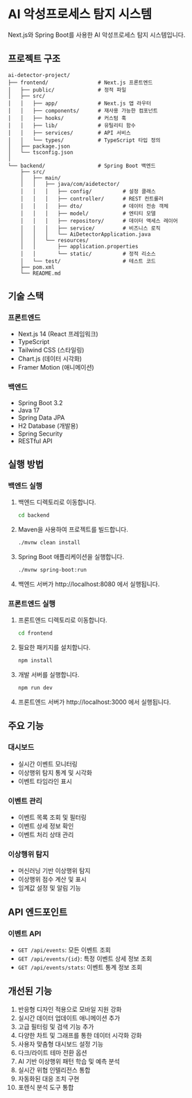 # AI 악성프로세스 탐지 시스템

Next.js와 Spring Boot를 사용한 AI 악성프로세스 탐지 시스템입니다.

## 프로젝트 구조

```
ai-detector-project/
├── frontend/                # Next.js 프론트엔드
│   ├── public/              # 정적 파일
│   ├── src/
│   │   ├── app/             # Next.js 앱 라우터
│   │   ├── components/      # 재사용 가능한 컴포넌트
│   │   ├── hooks/           # 커스텀 훅
│   │   ├── lib/             # 유틸리티 함수
│   │   ├── services/        # API 서비스
│   │   └── types/           # TypeScript 타입 정의
│   ├── package.json
│   └── tsconfig.json
│
└── backend/                 # Spring Boot 백엔드
    ├── src/
    │   ├── main/
    │   │   ├── java/com/aidetector/
    │   │   │   ├── config/          # 설정 클래스
    │   │   │   ├── controller/      # REST 컨트롤러
    │   │   │   ├── dto/             # 데이터 전송 객체
    │   │   │   ├── model/           # 엔티티 모델
    │   │   │   ├── repository/      # 데이터 액세스 레이어
    │   │   │   ├── service/         # 비즈니스 로직
    │   │   │   └── AiDetectorApplication.java
    │   │   └── resources/
    │   │       ├── application.properties
    │   │       └── static/          # 정적 리소스
    │   └── test/                    # 테스트 코드
    ├── pom.xml
    └── README.md
```

## 기술 스택

### 프론트엔드
- Next.js 14 (React 프레임워크)
- TypeScript
- Tailwind CSS (스타일링)
- Chart.js (데이터 시각화)
- Framer Motion (애니메이션)

### 백엔드
- Spring Boot 3.2
- Java 17
- Spring Data JPA
- H2 Database (개발용)
- Spring Security
- RESTful API

## 실행 방법

### 백엔드 실행

1. 백엔드 디렉토리로 이동합니다.
   ```bash
   cd backend
   ```

2. Maven을 사용하여 프로젝트를 빌드합니다.
   ```bash
   ./mvnw clean install
   ```

3. Spring Boot 애플리케이션을 실행합니다.
   ```bash
   ./mvnw spring-boot:run
   ```

4. 백엔드 서버가 http://localhost:8080 에서 실행됩니다.

### 프론트엔드 실행

1. 프론트엔드 디렉토리로 이동합니다.
   ```bash
   cd frontend
   ```

2. 필요한 패키지를 설치합니다.
   ```bash
   npm install
   ```

3. 개발 서버를 실행합니다.
   ```bash
   npm run dev
   ```

4. 프론트엔드 서버가 http://localhost:3000 에서 실행됩니다.

## 주요 기능

### 대시보드
- 실시간 이벤트 모니터링
- 이상행위 탐지 통계 및 시각화
- 이벤트 타임라인 표시

### 이벤트 관리
- 이벤트 목록 조회 및 필터링
- 이벤트 상세 정보 확인
- 이벤트 처리 상태 관리

### 이상행위 탐지
- 머신러닝 기반 이상행위 탐지
- 이상행위 점수 계산 및 표시
- 임계값 설정 및 알림 기능

## API 엔드포인트

### 이벤트 API
- `GET /api/events`: 모든 이벤트 조회
- `GET /api/events/{id}`: 특정 이벤트 상세 정보 조회
- `GET /api/events/stats`: 이벤트 통계 정보 조회

## 개선된 기능

1. 반응형 디자인 적용으로 모바일 지원 강화
2. 실시간 데이터 업데이트 애니메이션 추가
3. 고급 필터링 및 검색 기능 추가
4. 다양한 차트 및 그래프를 통한 데이터 시각화 강화
5. 사용자 맞춤형 대시보드 설정 기능
6. 다크/라이트 테마 전환 옵션
7. AI 기반 이상행위 패턴 학습 및 예측 분석
8. 실시간 위협 인텔리전스 통합
9. 자동화된 대응 조치 구현
10. 포렌식 분석 도구 통합

